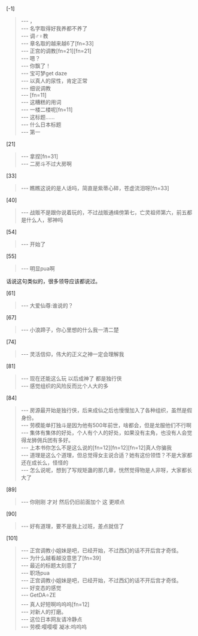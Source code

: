 
[-1] 
>--- ，<br>
>--- 名字取得好我养都不养了<br>
>--- 调♂♀教<br>
>--- 章名取的越来越6了[fn=33]<br>
>--- 正宫的调教[fn=21][fn=21]<br>
>--- 嗯？<br>
>--- 你飘了！<br>
>--- 宝可梦get daze<br>
>--- 以真人的尿性，肯定正常<br>
>--- 细说调教<br>
>--- [fn=11]<br>
>--- 这糟糕的用词<br>
>--- 一楼二楼呢[fn=11]<br>
>--- 这标题……<br>
>--- 什么日本标题<br>
>--- 第一<br>

[21] 
>--- 拿捏[fn=31]<br>
>--- 二房斗不过大房啊<br>

[33] 
>--- 瞧瞧这说的是人话吗，简直是紫蒂心碎，苍虚流泪呀[fn=33]<br>

[40] 
>--- 战贩不是跟你说着玩的，不过战贩通缉傍第七，亡灵祖师第六，前五都是什么人，邪神吗<br>

[54] 
>--- 开始了<br>

[55] 
>--- 明显pua啊

话说这句类似的，很多领导应该都说过。<br>

[61] 
>--- 大爱仙尊:谁说的？<br>

[67] 
>--- 小浪蹄子，你心里想的什么我一清二楚<br>

[74] 
>--- 灵活信仰，伟大的正义之神一定会理解我<br>

[81] 
>--- 现在还能这么玩
以后成神了
都是独行侠<br>
>--- 感觉组织的风险反而比个人大的多<br>

[84] 
>--- 房源最开始是独行侠，后来成仙之后也慢慢加入了各种组织，虽然是假身份。<br>
>--- 劳模能单打独斗是因为他有500年前世，啥都会，但是龙服他们不行啊<br>
>--- 集体有集体的好处，个人有个人的好处，如果没有主角，也没有人会觉得龙狮佣兵团有多好。<br>
>--- 上本书你怎么不是这么说的[fn=12][fn=12][fn=12]真人你骗我<br>
>--- 道理是这么个道理，但总觉得女主说合适？她有这份领悟？不是大家都还在成长么，怪怪的<br>
>--- 怎么说呢，想到了写规矩蛊的那几章，恍然觉得物是人非呀，大家都长大了<br>

[89] 
>--- 你刚刚     才对
然后仍旧前面加个    这
更顺点<br>

[90] 
>--- 好有道理，要不是我上过班，差点就信了<br>

[101] 
>--- 正宫调教小姐妹是吧，已经开始，不过西幻的话不开后宫才奇怪。<br>
>--- 为什么越看越没意思了[fn=39]<br>
>--- 最近的标题太刻意了<br>
>--- 职场pua<br>
>--- 正宫调教小姐妹是吧，已经开始，不过西幻的话不开后宫才奇怪。<br>
>--- 好变态的感觉<br>
>--- GetDA⭐ZE<br>
>--- 真人好短啊呜呜呜[fn=12]<br>
>--- 对新人的打磨。<br>
>--- 这位日本网友请冷静点<br>
>--- 劳模:嘤嘤嘤
凝冰:呜呜呜<br>
